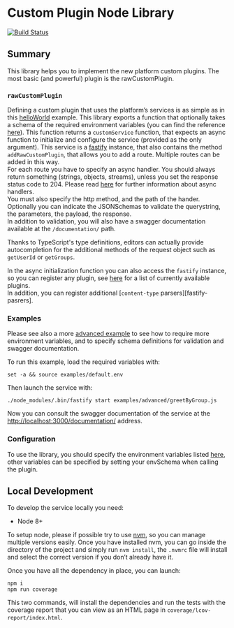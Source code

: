 # Custom Plugin Node Library

[![Build Status](https://travis-ci.org/mia-platform/custom-plugin-lib.svg?branch=master)](https://travis-ci.org/mia-platform/custom-plugin-lib)

## Summary
This library helps you to implement the new platform custom plugins.
The most basic (and powerful) plugin is the rawCustomPlugin.

### `rawCustomPlugin`
Defining a custom plugin that uses the platform’s services is as simple as
in this [helloWorld](examples/basic/helloWorld.js) example.
This library exports a function that optionally takes a schema of the required environment variables
(you can find the reference [here][fastify-env]).
This function returns a `customService` function, that expects an async function to initialize and configure
the service (provided as the only argument). This service is a [fastify][fastify] instance,
that also contains the method `addRawCustomPlugin`, that allows you to add a route.
Multiple routes can be added in this way.  
For each route you have to specify an async handler. You should always return something (strings, objects, streams),
unless you set the response status code to 204. Please read [here][fastify-async] for further information
about async handlers.  
You must also specify the http method, and the path of the hander. Optionally you can indicate the JSONSchemas
to validate the querystring, the parameters, the payload, the response.  
In addition to validation, you will also have a swagger documentation available at the `/documentation/` path.

Thanks to TypeScript's type definitions, editors can actually provide autocompletion for the additional methods
of the request object such as `getUserId` or `getGroups`.

In the async initialization function you can also access the `fastify` instance, so you can register any plugin,
see [here][fastify-ecosystem] for a list of currently available plugins.  
In addition, you can register additional [`content-type` parsers][fastify-pasrers].

### Examples
Please see also a more [advanced example](examples/advanced/greetByGroup.js)
to see how to require more environment variables, and to specify schema definitions for
validation and swagger documentation.

To run this example, load the required variables with:
```
set -a && source examples/default.env
```

Then launch the service with:
```
./node_modules/.bin/fastify start examples/advanced/greetByGroup.js
```

Now you can consult the swagger documentation of the service at the
[http://localhost:3000/documentation/](http://localhost:3000/documentation/) address.

### Configuration
To use the library, you should specify the environment variables listed [here](index.js#L22),
other variables can be specified by setting your envSchema when calling the plugin.

## Local Development
To develop the service locally you need:
- Node 8+

To setup node, please if possible try to use [nvm][nvm], so you can manage multiple
versions easily. Once you have installed nvm, you can go inside the directory of the project and simply run
`nvm install`, the `.nvmrc` file will install and select the correct version if you don’t already have it.

Once you have all the dependency in place, you can launch:
```shell
npm i
npm run coverage
```

This two commands, will install the dependencies and run the tests with the coverage report that you can view as an HTML
page in `coverage/lcov-report/index.html`.

[nvm]: https://github.com/creationix/nvm

[fastify]: https://www.fastify.io/
[fastify-env]: https://github.com/fastify/fastify-env
[fastify-async]: https://www.fastify.io/docs/latest/Routes/#async-await
[fastify-ecosystem]: https://www.fastify.io/ecosystem/
[fastify-parsers]: https://www.fastify.io/docs/latest/ContentTypeParser/
